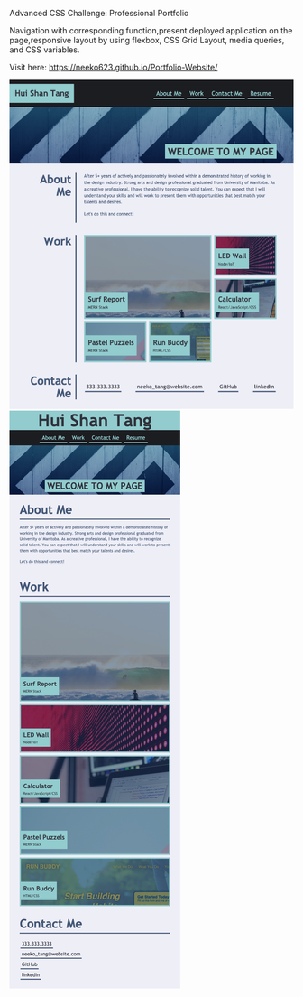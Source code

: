 Advanced CSS Challenge: Professional Portfolio

Navigation with corresponding function,present deployed application on the page,responsive layout by using flexbox, CSS Grid Layout, media queries, and CSS variables.

Visit here: https://neeko623.github.io/Portfolio-Website/

![Screenshot](Neeko-s-Portfolio.png)
![Screenshot](Neeko-s-Portfolio2.png)
